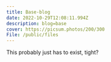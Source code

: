 ```yaml
---
title: Base-blog
date: 2022-10-29T12:08:11.994Z
description: blog=base
cover: https://picsum.photos/200/300
File: /public/files
---
```

This probably just has to exist, tight?